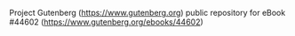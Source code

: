 Project Gutenberg (https://www.gutenberg.org) public repository for eBook #44602 (https://www.gutenberg.org/ebooks/44602)
